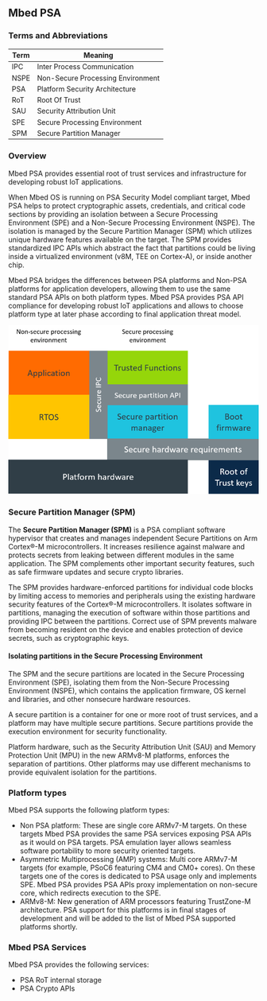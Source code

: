## Mbed PSA

### Terms and Abbreviations

| Term         | Meaning                             |
|--------------|-------------------------------------|
| IPC          | Inter Process Communication         |
| NSPE         | Non-Secure Processing Environment   |
| PSA          | Platform Security Architecture      |
| RoT          | Root Of Trust                       |
| SAU          | Security Attribution Unit           |
| SPE          | Secure Processing Environment       |
| SPM          | Secure Partition Manager            |


### Overview
Mbed PSA provides essential root of trust services and infrastructure for developing robust IoT applications.

When Mbed OS is running on PSA Security Model compliant target, Mbed PSA helps to protect cryptographic assets, credentials, and critical code sections by providing an isolation between a Secure Processing Environment (SPE) and a Non-Secure Processing Environment (NSPE). The isolation is managed by the Secure Partition Manager (SPM) which utilizes unique hardware features available on the target. The SPM provides standardized IPC APIs which abstract the fact that partitions could be living inside a virtualized environment (v8M, TEE on Cortex-A), or inside another chip.

Mbed PSA bridges the differences between PSA platforms and Non-PSA platforms for application developers, allowing them to use the same standard PSA APIs on both platform types.
Mbed PSA provides PSA API compliance for developing robust IoT applications and 
allows to choose platform type at later phase according to final application threat model.

![diagram](png/PSA-standardized-Interfaces-diagram.png)

### Secure Partition Manager (SPM)

The **Secure Partition Manager (SPM)** is a PSA compliant software hypervisor that creates and manages independent Secure Partitions on Arm Cortex&reg;-M microcontrollers. It increases resilience against malware and protects secrets from leaking between different modules in the same application. The SPM complements other important security features, such as safe firmware updates and secure crypto libraries.

The SPM provides hardware-enforced partitions for individual code blocks by limiting access to memories and peripherals using the existing hardware security features of the Cortex&reg;-M microcontrollers. It isolates software in partitions, managing the execution of software within those partitions and providing IPC between the partitions. Correct use of SPM prevents malware from becoming resident on the device and enables protection of device secrets, such as cryptographic keys.

#### Isolating partitions in the Secure Processing Environment

The SPM and the secure partitions are located in the Secure Processing Environment (SPE), isolating them from the Non-Secure Processing Environment (NSPE), which contains the application firmware, OS kernel and libraries, and other nonsecure hardware resources.

A secure partition is a container for one or more root of trust services, and a platform may have multiple secure partitions. Secure partitions provide the execution environment for security functionality.

Platform hardware, such as the Security Attribution Unit (SAU) and Memory Protection Unit (MPU) in the new ARMv8-M platforms, enforces the separation of partitions. Other platforms may use different mechanisms to provide equivalent isolation for the partitions.

### Platform types
Mbed PSA supports the following platform types:
- Non PSA platform: These are single core ARMv7-M targets.
On these targets Mbed PSA provides the same PSA services exposing PSA APIs as it would on PSA targets.
PSA emulation layer allows seamless software portability to more security oriented targets.
- Asymmetric Multiprocessing (AMP) systems: Multi core ARMv7-M targets (for example, PSoC6 featuring CM4 and CM0+ cores).
On these targets one of the cores is dedicated to PSA usage only and implements SPE.
Mbed PSA provides PSA APIs proxy implementation on non-secure core, which redirects execution to the SPE.
- ARMv8-M: New generation of ARM processors featuring TrustZone-M architecture.
PSA support for this platforms is in final stages of development and will be added to the list of Mbed PSA supported platforms shortly.

### Mbed PSA Services

Mbed PSA provides the following services:
- PSA RoT internal storage
- PSA Crypto APIs
